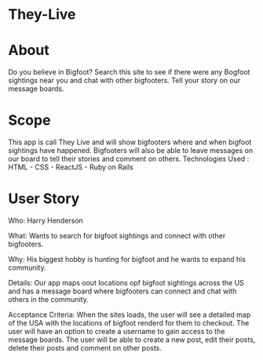# They-Live
# About 
  Do you believe in Bigfoot? Search this site to see if there were any Bogfoot sightings near you and chat with other bigfooters.  Tell your story on our message boards.
  
# Scope
  This app is call They Live and will show bigfooters where and when bigfoot sightings have happened. Bigfooters will also be able to leave messages on our board to tell their stories and comment on others.
Technologies Used : 
  HTML - CSS - ReactJS - Ruby on Rails
  
# User Story
Who:
  Harry Henderson

What:
  Wants to search for bigfoot sightings and connect with other bigfooters.

Why:
 His biggest hobby is hunting for bigfoot and he wants to expand his community.

Details:
  Our app maps oout locations opf bigfoot sightings across the US and has a message board where bigfooters can connect and chat with others in the community.

Acceptance Criteria:
  When the sites loads, the user will see a detailed map of the USA with the locations of bigfoot renderd for them to checkout.
  The user will have an option to create a username to gain access to the message boards.
  The user will be able to create a new post, edit their posts, delete their posts and comment on other posts.



